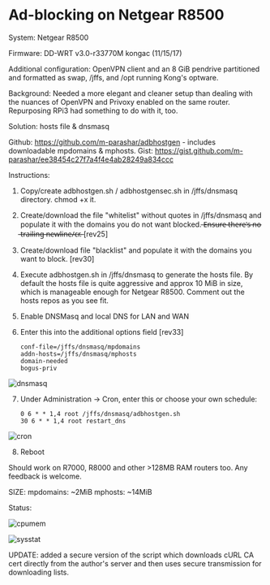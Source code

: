 # Ad-blocking on Netgear R8500 

System: Netgear R8500 

Firmware: DD-WRT v3.0-r33770M kongac (11/15/17) 

Additional configuration: OpenVPN client and an 8 GiB pendrive partitioned and formatted as swap, /jffs, and /opt running Kong's optware. 

Background: Needed a more elegant and cleaner setup than dealing with the nuances of OpenVPN and Privoxy enabled on the same router. Repurposing RPi3 had something to do with it, too. 

Solution: hosts file & dnsmasq 

Github: https://github.com/m-parashar/adbhostgen - includes downloadable mpdomains & mphosts. 
Gist: https://gist.github.com/m-parashar/ee38454c27f7a4f4e4ab28249a834ccc 

Instructions: 

1. Copy/create adbhostgen.sh / adbhostgensec.sh in /jffs/dnsmasq directory. chmod +x it. 

2. Create/download the file "whitelist" without quotes in /jffs/dnsmasq and populate it with the domains you do not want blocked. ̶E̶n̶s̶u̶r̶e̶ ̶t̶h̶e̶r̶e̶'̶s̶ ̶n̶o̶ ̶t̶r̶a̶i̶l̶i̶n̶g̶ ̶n̶e̶w̶l̶i̶n̶e̶/̶c̶r̶.̶ [rev25] 

3. Create/download file "blacklist" and populate it with the domains you want to block. [rev30] 

4. Execute adbhostgen.sh in /jffs/dnsmasq to generate the hosts file. By default the hosts file is quite aggressive and approx 10 MiB in size, which is manageable enough for Netgear R8500. Comment out the hosts repos as you see fit. 

5. Enable DNSMasq and local DNS for LAN and WAN 

6. Enter this into the additional options field [rev33] 

    ```
    conf-file=/jffs/dnsmasq/mpdomains 
    addn-hosts=/jffs/dnsmasq/mphosts 
    domain-needed 
    bogus-priv
    ```

![dnsmasq](https://i.imgur.com/Qn65vV5.png)

7. Under Administration -> Cron, enter this or choose your own schedule: 

    ```
    0 6 * * 1,4 root /jffs/dnsmasq/adbhostgen.sh 
    30 6 * * 1,4 root restart_dns
    ```

![cron](http://i.imgur.com/c98Hd9u.png)

8. Reboot 

Should work on R7000, R8000 and other >128MB RAM routers too. Any feedback is welcome. 

SIZE: 
mpdomains: ~2MiB 
mphosts: ~14MiB 

Status: 

![cpumem](https://i.imgur.com/qB1VL21.png)

![sysstat](https://i.imgur.com/yNSKuuj.png)

UPDATE: added a secure version of the script which downloads cURL CA cert directly from the author's server and then uses secure transmission for downloading lists.

